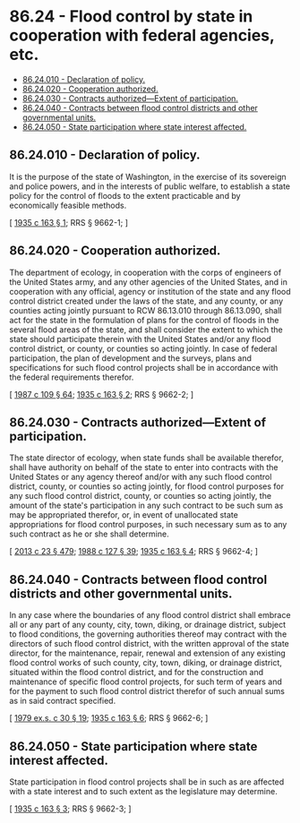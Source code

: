 # 86.24 - Flood control by state in cooperation with federal agencies, etc.
* [86.24.010 - Declaration of policy.](#8624010---declaration-of-policy)
* [86.24.020 - Cooperation authorized.](#8624020---cooperation-authorized)
* [86.24.030 - Contracts authorized—Extent of participation.](#8624030---contracts-authorizedextent-of-participation)
* [86.24.040 - Contracts between flood control districts and other governmental units.](#8624040---contracts-between-flood-control-districts-and-other-governmental-units)
* [86.24.050 - State participation where state interest affected.](#8624050---state-participation-where-state-interest-affected)
## 86.24.010 - Declaration of policy.
It is the purpose of the state of Washington, in the exercise of its sovereign and police powers, and in the interests of public welfare, to establish a state policy for the control of floods to the extent practicable and by economically feasible methods.

\[ [1935 c 163 § 1](https://leg.wa.gov/CodeReviser/documents/sessionlaw/1935c163.pdf?cite=1935%20c%20163%20§%201); RRS § 9662-1; \]

## 86.24.020 - Cooperation authorized.
The department of ecology, in cooperation with the corps of engineers of the United States army, and any other agencies of the United States, and in cooperation with any official, agency or institution of the state and any flood control district created under the laws of the state, and any county, or any counties acting jointly pursuant to RCW 86.13.010 through 86.13.090, shall act for the state in the formulation of plans for the control of floods in the several flood areas of the state, and shall consider the extent to which the state should participate therein with the United States and/or any flood control district, or county, or counties so acting jointly. In case of federal participation, the plan of development and the surveys, plans and specifications for such flood control projects shall be in accordance with the federal requirements therefor.

\[ [1987 c 109 § 64](https://leg.wa.gov/CodeReviser/documents/sessionlaw/1987c109.pdf?cite=1987%20c%20109%20§%2064); [1935 c 163 § 2](https://leg.wa.gov/CodeReviser/documents/sessionlaw/1935c163.pdf?cite=1935%20c%20163%20§%202); RRS § 9662-2; \]

## 86.24.030 - Contracts authorized—Extent of participation.
The state director of ecology, when state funds shall be available therefor, shall have authority on behalf of the state to enter into contracts with the United States or any agency thereof and/or with any such flood control district, county, or counties so acting jointly, for flood control purposes for any such flood control district, county, or counties so acting jointly, the amount of the state's participation in any such contract to be such sum as may be appropriated therefor, or, in event of unallocated state appropriations for flood control purposes, in such necessary sum as to any such contract as he or she shall determine.

\[ [2013 c 23 § 479](https://lawfilesext.leg.wa.gov/biennium/2013-14/Pdf/Bills/Session%20Laws/Senate/5077-S.SL.pdf?cite=2013%20c%2023%20§%20479); [1988 c 127 § 39](https://leg.wa.gov/CodeReviser/documents/sessionlaw/1988c127.pdf?cite=1988%20c%20127%20§%2039); [1935 c 163 § 4](https://leg.wa.gov/CodeReviser/documents/sessionlaw/1935c163.pdf?cite=1935%20c%20163%20§%204); RRS § 9662-4; \]

## 86.24.040 - Contracts between flood control districts and other governmental units.
In any case where the boundaries of any flood control district shall embrace all or any part of any county, city, town, diking, or drainage district, subject to flood conditions, the governing authorities thereof may contract with the directors of such flood control district, with the written approval of the state director, for the maintenance, repair, renewal and extension of any existing flood control works of such county, city, town, diking, or drainage district, situated within the flood control district, and for the construction and maintenance of specific flood control projects, for such term of years and for the payment to such flood control district therefor of such annual sums as in said contract specified.

\[ [1979 ex.s. c 30 § 19](https://leg.wa.gov/CodeReviser/documents/sessionlaw/1979ex1c30.pdf?cite=1979%20ex.s.%20c%2030%20§%2019); [1935 c 163 § 6](https://leg.wa.gov/CodeReviser/documents/sessionlaw/1935c163.pdf?cite=1935%20c%20163%20§%206); RRS § 9662-6; \]

## 86.24.050 - State participation where state interest affected.
State participation in flood control projects shall be in such as are affected with a state interest and to such extent as the legislature may determine.

\[ [1935 c 163 § 3](https://leg.wa.gov/CodeReviser/documents/sessionlaw/1935c163.pdf?cite=1935%20c%20163%20§%203); RRS § 9662-3; \]

